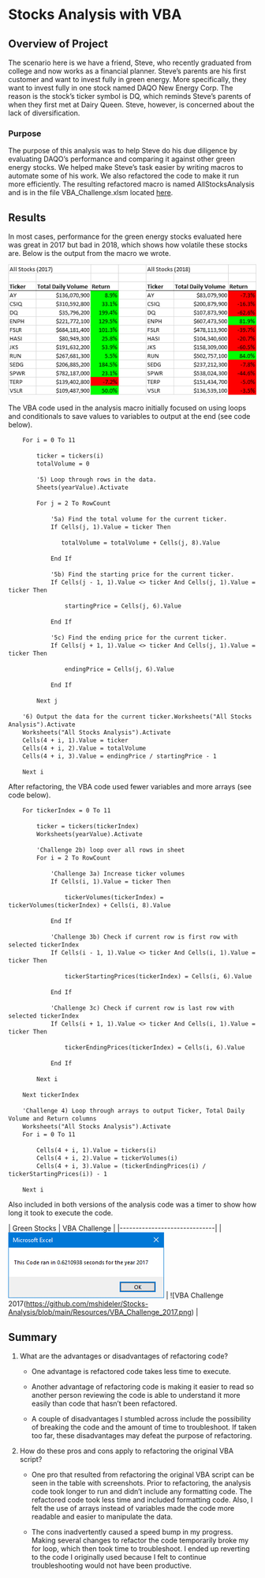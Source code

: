 # Stocks Analysis with VBA

## Overview of Project

The scenario here is we have a friend, Steve, who recently graduated from college and now works as a financial planner.  Steve’s parents are his first customer and want to invest fully in green energy.  More specifically, they want to invest fully in one stock named DAQO New Energy Corp.  The reason is the stock’s ticker symbol is DQ, which reminds Steve’s parents of when they first met at Dairy Queen.  Steve, however, is concerned about the lack of diversification.

### Purpose

The purpose of this analysis was to help Steve do his due diligence by evaluating DAQO’s performance and comparing it against other green energy stocks.  We helped make Steve’s task easier by writing macros to automate some of his work.  We also refactored the code to make it run more efficiently.  The resulting refactored macro is named AllStocksAnalysis and is in the file VBA_Challenge.xlsm located [here](https://github.com/mshideler/Stocks-Analysis.git).

## Results

In most cases, performance for the green energy stocks evaluated here was great in 2017 but bad in 2018, which shows how volatile these stocks are.  Below is the output from the macro we wrote.

![Stock Performance](https://github.com/mshideler/Stocks-Analysis/blob/main/Resources/Stock_Performance.png)

The VBA code used in the analysis macro initially focused on using loops and conditionals to save values to variables to output at the end (see code below).
```
    For i = 0 To 11
        
        ticker = tickers(i)
        totalVolume = 0
        
        '5) Loop through rows in the data.
        Sheets(yearValue).Activate
        
        For j = 2 To RowCount
        
            '5a) Find the total volume for the current ticker.
            If Cells(j, 1).Value = ticker Then
            
               totalVolume = totalVolume + Cells(j, 8).Value
               
            End If
        
            '5b) Find the starting price for the current ticker.
            If Cells(j - 1, 1).Value <> ticker And Cells(j, 1).Value = ticker Then
                
                startingPrice = Cells(j, 6).Value
                
            End If
                           
            '5c) Find the ending price for the current ticker.
            If Cells(j + 1, 1).Value <> ticker And Cells(j, 1).Value = ticker Then
            
                endingPrice = Cells(j, 6).Value
                
            End If
            
        Next j
        
    '6) Output the data for the current ticker.Worksheets("All Stocks Analysis").Activate
    Worksheets("All Stocks Analysis").Activate
    Cells(4 + i, 1).Value = ticker
    Cells(4 + i, 2).Value = totalVolume
    Cells(4 + i, 3).Value = endingPrice / startingPrice - 1
    
    Next i
```

After refactoring, the VBA code used fewer variables and more arrays (see code below).
```
    For tickerIndex = 0 To 11
        
        ticker = tickers(tickerIndex)
        Worksheets(yearValue).Activate
        
        'Challenge 2b) loop over all rows in sheet
        For i = 2 To RowCount
            
            'Challenge 3a) Increase ticker volumes
            If Cells(i, 1).Value = ticker Then
                
                tickerVolumes(tickerIndex) = tickerVolumes(tickerIndex) + Cells(i, 8).Value
            
            End If
            
            'Challenge 3b) Check if current row is first row with selected tickerIndex
            If Cells(i - 1, 1).Value <> ticker And Cells(i, 1).Value = ticker Then
                
                tickerStartingPrices(tickerIndex) = Cells(i, 6).Value
            
            End If
            
            'Challenge 3c) Check if current row is last row with selected tickerIndex
            If Cells(i + 1, 1).Value <> ticker And Cells(i, 1).Value = ticker Then
            
                tickerEndingPrices(tickerIndex) = Cells(i, 6).Value
            
            End If
                              
        Next i
        
    Next tickerIndex
    
    'Challenge 4) Loop through arrays to output Ticker, Total Daily Volume and Return columns
    Worksheets("All Stocks Analysis").Activate
    For i = 0 To 11
    
        Cells(4 + i, 1).Value = tickers(i)
        Cells(4 + i, 2).Value = tickerVolumes(i)
        Cells(4 + i, 3).Value = (tickerEndingPrices(i) / tickerStartingPrices(i)) - 1
    
    Next i
```

Also included in both versions of the analysis code was a timer to show how long it took to execute the code.  

| Green Stocks | VBA Challenge |
|------------------------------|
| ![Green Stocks 2017](https://github.com/mshideler/Stocks-Analysis/blob/main/Resources/Green_Stock_2017.png) | ![VBA Challenge 2017(https://github.com/mshideler/Stocks-Analysis/blob/main/Resources/VBA_Challenge_2017.png) |

## Summary

1.  What are the advantages or disadvantages of refactoring code?

    - One advantage is refactored code takes less time to execute.
  
    - Another advantage of refactoring code is making it easier to read so another person reviewing the code is able to understand it more easily than code that hasn’t been refactored.
    
    - A couple of disadvantages I stumbled across include the possibility of breaking the code and the amount of time to troubleshoot.  If taken too far, these disadvantages may defeat the purpose of refactoring.

2.  How do these pros and cons apply to refactoring the original VBA script?

    - One pro that resulted from refactoring the original VBA script can be seen in the table with screenshots. Prior to refactoring, the analysis code took longer to run and didn’t include any formatting code.  The refactored code took less time and included formatting code.  Also, I felt the use of arrays instead of variables made the code more readable and easier to manipulate the data.
    
    - The cons inadvertently caused a speed bump in my progress.  Making several changes to refactor the code temporarily broke my for loop, which then took time to troubleshoot.  I ended up reverting to the code I originally used because I felt to continue troubleshooting would not have been productive.


